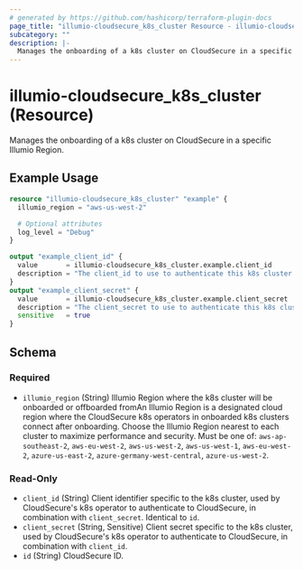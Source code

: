```yaml
---
# generated by https://github.com/hashicorp/terraform-plugin-docs
page_title: "illumio-cloudsecure_k8s_cluster Resource - illumio-cloudsecure"
subcategory: ""
description: |-
  Manages the onboarding of a k8s cluster on CloudSecure in a specific Illumio Region.
---
```


# illumio-cloudsecure_k8s_cluster (Resource)

Manages the onboarding of a k8s cluster on CloudSecure in a specific Illumio Region.

## Example Usage

```terraform
resource "illumio-cloudsecure_k8s_cluster" "example" {
  illumio_region = "aws-us-west-2"

  # Optional attributes
  log_level = "Debug"
}

output "example_client_id" {
  value       = illumio-cloudsecure_k8s_cluster.example.client_id
  description = "The client_id to use to authenticate this k8s cluster."
}
output "example_client_secret" {
  value       = illumio-cloudsecure_k8s_cluster.example.client_secret
  description = "The client_secret to use to authenticate this k8s cluster."
  sensitive   = true
}
```

<!-- schema generated by tfplugindocs -->
## Schema

### Required

- `illumio_region` (String) Illumio Region where the k8s cluster will be onboarded or offboarded fromAn Illumio Region is a designated cloud region where the CloudSecure k8s operators in onboarded k8s clusters connect after onboarding. Choose the Illumio Region nearest to each cluster to maximize performance and security. Must be one of: `aws-ap-southeast-2`, `aws-eu-west-2`, `aws-us-west-2`, `aws-us-west-1`, `aws-eu-west-2`, `azure-us-east-2`, `azure-germany-west-central`, `azure-us-west-2`.

### Read-Only

- `client_id` (String) Client identifier specific to the k8s cluster, used by CloudSecure's k8s operator to authenticate to CloudSecure, in combination with `client_secret`. Identical to `id`.
- `client_secret` (String, Sensitive) Client secret specific to the k8s cluster, used by CloudSecure's k8s operator to authenticate to CloudSecure, in combination with `client_id`.
- `id` (String) CloudSecure ID.
